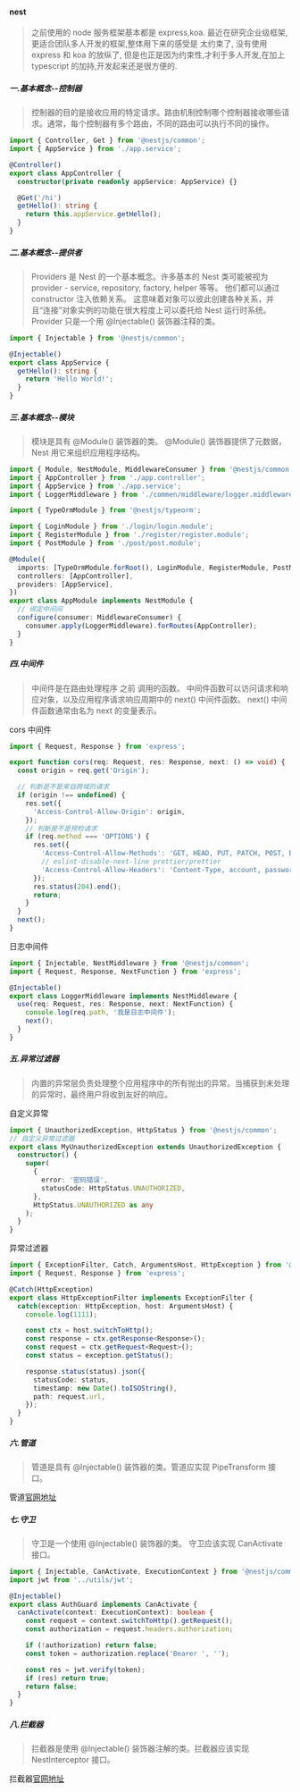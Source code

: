 #### nest

> 之前使用的 node 服务框架基本都是 express,koa. 最近在研究企业级框架,更适合团队多人开发的框架,整体用下来的感受是 太约束了, 没有使用 express 和 koa 的放纵了, 但是也正是因为约束性,才利于多人开发,在加上 typescript 的加持,开发起来还是很方便的.

##### 一.基本概念--控制器

> 控制器的目的是接收应用的特定请求。路由机制控制哪个控制器接收哪些请求。通常，每个控制器有多个路由，不同的路由可以执行不同的操作。

```ts
import { Controller, Get } from '@nestjs/common';
import { AppService } from './app.service';

@Controller()
export class AppController {
  constructor(private readonly appService: AppService) {}

  @Get('/hi')
  getHello(): string {
    return this.appService.getHello();
  }
}
```

##### 二.基本概念--提供者

> Providers 是 Nest 的一个基本概念。许多基本的 Nest 类可能被视为 provider - service, repository, factory, helper 等等。 他们都可以通过 constructor 注入依赖关系。 这意味着对象可以彼此创建各种关系，并且“连接”对象实例的功能在很大程度上可以委托给 Nest 运行时系统。 Provider 只是一个用 @Injectable() 装饰器注释的类。

```ts
import { Injectable } from '@nestjs/common';

@Injectable()
export class AppService {
  getHello(): string {
    return 'Hello World!';
  }
}
```

##### 三.基本概念--模块

> 模块是具有 @Module() 装饰器的类。 @Module() 装饰器提供了元数据，Nest 用它来组织应用程序结构。

```ts
import { Module, NestModule, MiddlewareConsumer } from '@nestjs/common';
import { AppController } from './app.controller';
import { AppService } from './app.service';
import { LoggerMiddleware } from './commen/middleware/logger.middleware';

import { TypeOrmModule } from '@nestjs/typeorm';

import { LoginModule } from './login/login.module';
import { RegisterModule } from './register/register.module';
import { PostModule } from './post/post.module';

@Module({
  imports: [TypeOrmModule.forRoot(), LoginModule, RegisterModule, PostModule],
  controllers: [AppController],
  providers: [AppService],
})
export class AppModule implements NestModule {
  // 绑定中间间
  configure(consumer: MiddlewareConsumer) {
    consumer.apply(LoggerMiddleware).forRoutes(AppController);
  }
}
```

##### 四.中间件

> 中间件是在路由处理程序 之前 调用的函数。 中间件函数可以访问请求和响应对象，以及应用程序请求响应周期中的 next() 中间件函数。 next() 中间件函数通常由名为 next 的变量表示。

cors 中间件

```ts
import { Request, Response } from 'express';

export function cors(req: Request, res: Response, next: () => void) {
  const origin = req.get('Origin');

  // 判断是不是来自跨域的请求
  if (origin !== undefined) {
    res.set({
      'Access-Control-Allow-Origin': origin,
    });
    // 判断是不是预检请求
    if (req.method === 'OPTIONS') {
      res.set({
        'Access-Control-Allow-Methods': 'GET, HEAD, PUT, PATCH, POST, DELETE',
        // eslint-disable-next-line prettier/prettier
        'Access-Control-Allow-Headers': 'Content-Type, account, password, Authorization',
      });
      res.status(204).end();
      return;
    }
  }
  next();
}
```

日志中间件

```ts
import { Injectable, NestMiddleware } from '@nestjs/common';
import { Request, Response, NextFunction } from 'express';

@Injectable()
export class LoggerMiddleware implements NestMiddleware {
  use(req: Request, res: Response, next: NextFunction) {
    console.log(req.path, '我是日志中间件');
    next();
  }
}
```

##### 五.异常过滤器

> 内置的异常层负责处理整个应用程序中的所有抛出的异常。当捕获到未处理的异常时，最终用户将收到友好的响应。

自定义异常

```ts
import { UnauthorizedException, HttpStatus } from '@nestjs/common';
// 自定义异常过滤器
export class MyUnauthorizedException extends UnauthorizedException {
  constructor() {
    super(
      {
        error: '密码错误',
        statusCode: HttpStatus.UNAUTHORIZED,
      },
      HttpStatus.UNAUTHORIZED as any
    );
  }
}
```

异常过滤器

```ts
import { ExceptionFilter, Catch, ArgumentsHost, HttpException } from '@nestjs/common';
import { Request, Response } from 'express';

@Catch(HttpException)
export class HttpExceptionFilter implements ExceptionFilter {
  catch(exception: HttpException, host: ArgumentsHost) {
    console.log(1111);

    const ctx = host.switchToHttp();
    const response = ctx.getResponse<Response>();
    const request = ctx.getRequest<Request>();
    const status = exception.getStatus();

    response.status(status).json({
      statusCode: status,
      timestamp: new Date().toISOString(),
      path: request.url,
    });
  }
}
```

##### 六.管道

> 管道是具有 @Injectable() 装饰器的类。管道应实现 PipeTransform 接口。

管道[官网地址](https://docs.nestjs.cn/8/pipes)

##### 七.守卫

> 守卫是一个使用 @Injectable() 装饰器的类。 守卫应该实现 CanActivate 接口。

```ts
import { Injectable, CanActivate, ExecutionContext } from '@nestjs/common';
import jwt from '../utils/jwt';

@Injectable()
export class AuthGuard implements CanActivate {
  canActivate(context: ExecutionContext): boolean {
    const request = context.switchToHttp().getRequest();
    const authorization = request.headers.authorization;

    if (!authorization) return false;
    const token = authorization.replace('Bearer ', '');

    const res = jwt.verify(token);
    if (res) return true;
    return false;
  }
}
```

##### 八.拦截器

> 拦截器是使用 @Injectable() 装饰器注解的类。拦截器应该实现 NestInterceptor 接口。

拦截器[官网地址](https://docs.nestjs.cn/8/interceptors)
